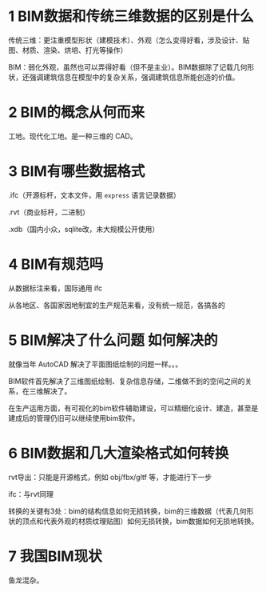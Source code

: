 

#  1 BIM数据和传统三维数据的区别是什么

传统三维：更注重模型形状（建模技术）、外观（怎么变得好看，涉及设计、贴图、材质、渲染、烘培、打光等操作）

BIM：弱化外观，虽然也可以弄得好看（但不是主业）。BIM数据除了记载几何形状，还强调建筑信息在模型中的复杂关系，强调建筑信息所能创造的价值。

# 2 BIM的概念从何而来

工地。现代化工地。是一种三维的 CAD。

# 3 BIM有哪些数据格式

.ifc（开源标杆，文本文件，用 `express` 语言记录数据）

.rvt（商业标杆，二进制）

.xdb（国内小众，sqlite改，未大规模公开使用）

# 4 BIM有规范吗

从数据标注来看，国际通用 ifc

从各地区、各国家因地制宜的生产规范来看，没有统一规范，各搞各的

# 5 BIM解决了什么问题 如何解决的

就像当年 AutoCAD 解决了平面图纸绘制的问题一样。。。

BIM软件首先解决了三维图纸绘制、复杂信息存储，二维做不到的空间之间的关系，在三维解决了。

在生产运用方面，有可视化的bim软件辅助建设，可以精细化设计、建造，甚至是建成后的管理仍旧可以继续使用bim软件。

# 6 BIM数据和几大渲染格式如何转换

rvt导出：只能是开源格式，例如 obj/fbx/gltf 等，才能进行下一步

ifc：与rvt同理

转换的关键有3处：bim的结构信息如何无损转换，bim的三维数据（代表几何形状的顶点和代表外观的材质纹理贴图）如何无损转换，bim数据如何无损地转换。

# 7 我国BIM现状

鱼龙混杂。